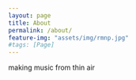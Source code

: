 ```yaml
---
layout: page
title: About
permalink: /about/
feature-img: "assets/img/rmnp.jpg"
#tags: [Page]
---
```


making music from thin air  
 
